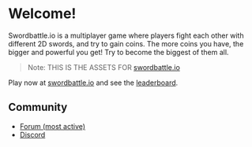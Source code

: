 # Welcome!

Swordbattle.io is a multiplayer game where players fight each other with different 2D swords, and try to gain coins. The more coins you have, the bigger and powerful you get! Try to become the biggest of them all.

> Note: THIS IS THE ASSETS FOR <a href="https://swordbattle.io" target="_blank">swordbattle.io</a>

Play now at [swordbattle.io](http://swordbattle.io) and see the [leaderboard](https://www.swordbattle.io/leaderboard).

## Community
* [Forum (most active)](https://forum.codergautam.dev)
* [Discord](https://discord.com/invite/BDG8AfkysZ)
